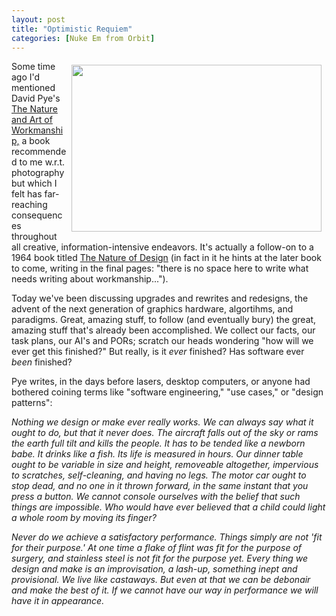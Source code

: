```yaml
---
layout: post
title: "Optimistic Requiem"
categories: [Nuke Em from Orbit]
---
```

<a href="/photo/journal/mem_mori.html"><img src="http://www.botzilla.com/bpix/mem_mori.jpg" width=400 height=267 border=0 hspace=8 vspace=6 align="right" title=""></a>Some time ago I'd mentioned David Pye's <a href="http://wingide.com/pipermail/py-design-forum/2003-September/000188.html" target="linkframe">The Nature and Art of Workmanship,</a> a book recommended to me w.r.t. photography but which I felt has far-reaching consequences throughout all creative, information-intensive endeavors. It's actually a follow-on to a 1964 book titled <a href="http://www.art-omma.org/issue8/text/JanMichl.htm" target="linkframe">The Nature of Design</a> (in fact in it he hints at the later book to come, writing in the final pages: "there is no space here to write what needs writing about workmanship...").

Today we've been discussing upgrades and rewrites and redesigns, the advent of the next generation of graphics hardware, algortihms, and paradigms. Great, amazing stuff, to follow (and eventually bury) the great, amazing stuff that's already been accomplished. We collect our facts, our task plans, our AI's and PORs; scratch our heads wondering "how will we ever get this finished?" But really, is it <i>ever</i> finished? Has software ever <i>been</i> finished?

Pye writes, in the days before lasers, desktop computers, or anyone had bothered coining terms like "software engineering," "use cases," or "design patterns":

<i>Nothing we design or make ever really works. We can always say what it ought to do, but that it never does. The aircraft falls out of the sky or rams the earth full tilt and kills the people.  It has to be tended like a newborn babe. It drinks like a fish. Its life is measured in hours. Our dinner table ought to be variable in size and height, removeable altogether, impervious to scratches, self-cleaning, and having no legs. The motor car ought to stop dead, and no one in it thrown forward, in the same instant that you press a button. We cannot console ourselves with the belief that such things are impossible. Who would have ever believed that a child could light a whole room by moving its finger?</i>

<i>Never do we achieve a satisfactory performance. Things simply are not 'fit for their purpose.' At one time a flake of flint was fit for the purpose of surgery, and stainless steel is not fit for the purpose yet. Every thing we design and make is an improvisation, a lash-up, something inept and provisional. We live like castaways. But even at that we can be debonair and make the best of it. If we cannot have our way in performance we will have it in appearance.</i>

<!--more-->


